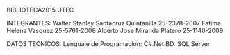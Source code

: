 BIBLIOTECA2015 UTEC

INTEGRANTES:
Walter Stanley Santacruz Quintanilla	25-2378-2007
Fatima Helena Vasquez			25-5761-2008
Alberto Jose Miranda Platero		25-1140-2009

DATOS TECNICOS:
Lenguaje de Programacíon: C#.Net
BD: SQL Server
		
